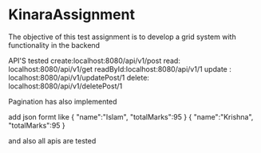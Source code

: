 # KinaraAssignment
The objective of this test assignment is to develop a grid system with  functionality in the backend


API'S tested
create:localhost:8080/api/v1/post
read: localhost:8080/api/v1/get
readById:localhost:8080/api/v1/1
update : localhost:8080/api/v1/updatePost/1
delete: localhost:8080/api/v1/deletePost/1

Pagination has also implemented

add json formt like
{
    "name":"Islam",
    "totalMarks":95
}
{
    "name":"Krishna",
    "totalMarks":95
}

and also all apis are tested
